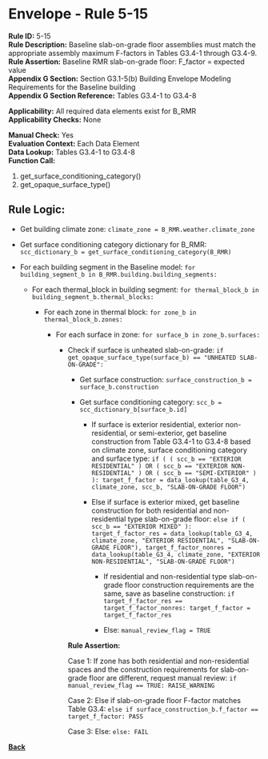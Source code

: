 
# Envelope - Rule 5-15  

**Rule ID:** 5-15  
**Rule Description:** Baseline slab-on-grade floor assemblies must match the appropriate assembly maximum F-factors in Tables G3.4-1 through G3.4-9.  
**Rule Assertion:** Baseline RMR slab-on-grade floor: F_factor = expected value  
**Appendix G Section:** Section G3.1-5(b) Building Envelope Modeling Requirements for the Baseline building  
**Appendix G Section Reference:** Tables G3.4-1 to G3.4-8  

**Applicability:** All required data elements exist for B_RMR  
**Applicability Checks:** None  

**Manual Check:** Yes  
**Evaluation Context:** Each Data Element  
**Data Lookup:** Tables G3.4-1 to G3.4-8  
**Function Call:**  

  1. get_surface_conditioning_category()  
  2. get_opaque_surface_type()  

## Rule Logic:  

- Get building climate zone: ```climate_zone = B_RMR.weather.climate_zone```  

- Get surface conditioning category dictionary for B_RMR: ```scc_dictionary_b = get_surface_conditioning_category(B_RMR)```  

- For each building segment in the Baseline model: ```for building_segment_b in B_RMR.building.building_segments:```  

  - For each thermal_block in building segment: ```for thermal_block_b in building_segment_b.thermal_blocks:```  

    - For each zone in thermal block: ```for zone_b in thermal_block_b.zones:```  

      - For each surface in zone: ```for surface_b in zone_b.surfaces:```  

        - Check if surface is unheated slab-on-grade: ```if get_opaque_surface_type(surface_b) == "UNHEATED SLAB-ON-GRADE":```  

          - Get surface construction: ```surface_construction_b = surface_b.construction```  

          - Get surface conditioning category: ```scc_b = scc_dictionary_b[surface_b.id]```  

            - If surface is exterior residential, exterior non-residential, or semi-exterior, get baseline construction from Table G3.4-1 to G3.4-8 based on climate zone, surface conditioning category and surface type: ```if ( ( scc_b == "EXTERIOR RESIDENTIAL" ) OR ( scc_b == "EXTERIOR NON-RESIDENTIAL" ) OR ( scc_b == "SEMI-EXTERIOR" ) ): target_f_factor = data_lookup(table_G3_4, climate_zone, scc_b, "SLAB-ON-GRADE FLOOR")```  

            - Else if surface is exterior mixed, get baseline construction for both residential and non-residential type slab-on-grade floor: ```else if ( scc_b == "EXTERIOR MIXED" ): target_f_factor_res = data_lookup(table_G3_4, climate_zone, "EXTERIOR RESIDENTIAL", "SLAB-ON-GRADE FLOOR"), target_f_factor_nonres = data_lookup(table_G3_4, climate_zone, "EXTERIOR NON-RESIDENTIAL", "SLAB-ON-GRADE FLOOR")```  

              - If residential and non-residential type slab-on-grade floor construction requirements are the same, save as baseline construction: ```if target_f_factor_res == target_f_factor_nonres: target_f_factor = target_f_factor_res```  

              - Else: ```manual_review_flag = TRUE```  

          **Rule Assertion:**  

          Case 1: If zone has both residential and non-residential spaces and the construction requirements for slab-on-grade floor are different, request manual review: ```if manual_review_flag == TRUE: RAISE_WARNING```  

          Case 2: Else if slab-on-grade floor F-factor matches Table G3.4: ```else if surface_construction_b.f_factor == target_f_factor: PASS```  

          Case 3: Else: ```else: FAIL```  

**[Back](../_toc.md)**
